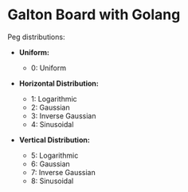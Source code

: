 # Galton Board with Golang

Peg distributions:
- **Uniform:**
  - 0: Uniform

- **Horizontal Distribution:**
  - 1: Logarithmic
  - 2: Gaussian
  - 3: Inverse Gaussian
  - 4: Sinusoidal

- **Vertical Distribution:**
  - 5: Logarithmic
  - 6: Gaussian
  - 7: Inverse Gaussian
  - 8: Sinusoidal
